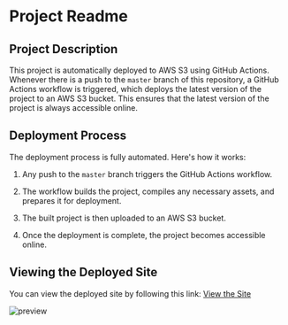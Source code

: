 # Project Readme

## Project Description

This project is automatically deployed to AWS S3 using GitHub Actions. Whenever there is a push to the `master` branch of this repository, a GitHub Actions workflow is triggered, which deploys the latest version of the project to an AWS S3 bucket. This ensures that the latest version of the project is always accessible online.

## Deployment Process

The deployment process is fully automated. Here's how it works:

1. Any push to the `master` branch triggers the GitHub Actions workflow.

2. The workflow builds the project, compiles any necessary assets, and prepares it for deployment.

3. The built project is then uploaded to an AWS S3 bucket.

4. Once the deployment is complete, the project becomes accessible online.

## Viewing the Deployed Site

You can view the deployed site by following this link: [View the Site](https://sophia-bookish.s3.ap-southeast-2.amazonaws.com/index.html)

![preview](images/preview.png)
